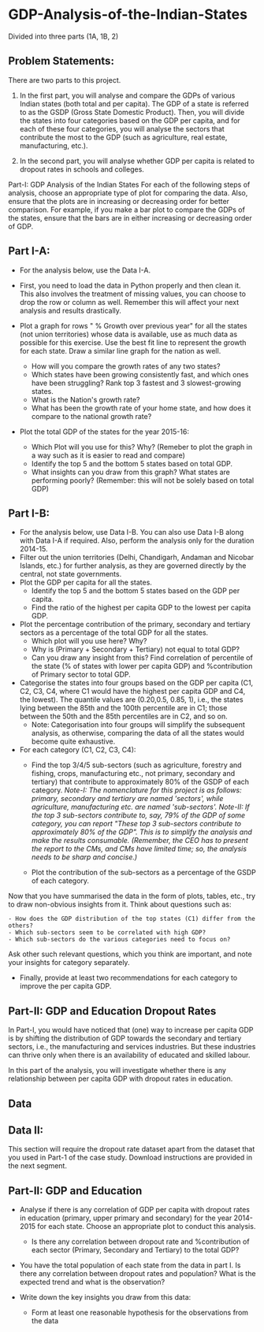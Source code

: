# GDP-Analysis-of-the-Indian-States
Divided into three parts (1A, 1B, 2)

## Problem Statements:
There are two parts to this project. 
1. In the first part, you will analyse and compare the GDPs of various Indian states (both total and per capita). The GDP of a state is referred to as the GSDP (Gross State Domestic Product). Then, you will divide the states into four categories based on the GDP per capita, and for each of these four categories, you will analyse the sectors that contribute the most to the GDP (such as agriculture, real estate, manufacturing, etc.).

2. In the second part, you will analyse whether GDP per capita is related to dropout rates in schools and colleges.

Part-I: GDP Analysis of the Indian States
For each of the following steps of analysis, choose an appropriate type of plot for comparing the data. Also, ensure that the plots are in increasing or decreasing order for better comparison. For example, if you make a bar plot to compare the GDPs of the states, ensure that the bars are in either increasing or decreasing order of GDP.

 

## Part I-A:

- For the analysis below, use the Data I-A.

- First, you need to load the data in Python properly and then clean it. This also involves the treatment of missing values, you can choose to drop the row or column as well.
Remember this will affect your next analysis and results drastically.

- Plot a graph for rows " % Growth over previous year" for all the states (not union territories) whose data is available, use as much data as possible for this exercise. 
Use the best fit line to represent the growth for each state. Draw a similar line graph for the nation as well.
  - How will you compare the growth rates of any two states?
  - Which states have been growing consistently fast, and which ones have been struggling? Rank top 3 fastest and 3 slowest-growing states.
  - What is the Nation's growth rate?
  - What has been the growth rate of your home state, and how does it compare to the national growth rate?

- Plot the total GDP of the states for the year 2015-16:
  - Which Plot will you use for this? Why? (Remeber to plot the graph in a way such as it is easier to read and compare)
  - Identify the top 5 and the bottom 5 states based on total GDP.
  - What insights can you draw from this graph? What states are performing poorly? (Remember: this will not be solely based on total GDP)

 
## Part I-B:

- For the analysis below, use Data I-B. You can also use Data I-B along with Data I-A if required. Also, perform the analysis only for the duration 2014-15. 
- Filter out the union territories (Delhi, Chandigarh, Andaman and Nicobar Islands, etc.) for further analysis, as they are governed directly by the central, not state governments.
- Plot the GDP per capita for all the states.
  - Identify the top 5 and the bottom 5 states based on the GDP per capita.
  - Find the ratio of the highest per capita GDP to the lowest per capita GDP.
- Plot the percentage contribution of the primary, secondary and tertiary sectors as a percentage of the total GDP for all the states.
  - Which plot will you use here? Why?
  - Why is (Primary + Secondary + Tertiary) not equal to total GDP?
  - Can you draw any insight from this? Find correlation of percentile of the state (% of states with lower per capita GDP) and %contribution of Primary sector to total GDP.
- Categorise the states into four groups based on the GDP per capita (C1, C2, C3, C4, where C1 would have the highest per capita GDP and C4, the lowest). The quantile values are (0.20,0.5, 0.85, 1), i.e., the states lying between the 85th and the 100th percentile are in C1; those between the 50th and the 85th percentiles are in C2, and so on.
  - Note: Categorisation into four groups will simplify the subsequent analysis, as otherwise, comparing the data of all the states would become quite exhaustive.
- For each category (C1, C2, C3, C4):
  - Find the top 3/4/5 sub-sectors (such as agriculture, forestry and fishing, crops, manufacturing etc., not primary, secondary and tertiary) that contribute to approximately 80% of the GSDP of each category.
    *Note-I: The nomenclature for this project is as follows: primary, secondary and tertiary are named 'sectors', while agriculture, manufacturing etc. are named 'sub-sectors'.*
    *Note-II: If the top 3 sub-sectors contribute to, say, 79% of the GDP of some category, you can report "These top 3 sub-sectors contribute to approximately 80% of the GDP". This is to simplify the analysis and make the results consumable. (Remember, the CEO has to present the report to the CMs, and CMs have limited time; so, the analysis needs to be sharp and concise.)*

  - Plot the contribution of the sub-sectors as a percentage of the GSDP of each category.  


Now that you have summarised the data in the form of plots, tables, etc., try to draw non-obvious insights from it. Think about questions such as:

    - How does the GDP distribution of the top states (C1) differ from the others?
    - Which sub-sectors seem to be correlated with high GDP?
    - Which sub-sectors do the various categories need to focus on? 
 
Ask other such relevant questions, which you think are important, and note your insights for category separately.
- Finally, provide at least two recommendations for each category to improve the per capita GDP.
 

## Part-II: GDP and Education Dropout Rates
In Part-I, you would have noticed that (one) way to increase per capita GDP is by shifting the distribution of GDP towards the secondary and tertiary sectors, i.e., the manufacturing and services industries. But these industries can thrive only when there is an availability of educated and skilled labour.

In this part of the analysis, you will investigate whether there is any relationship between per capita GDP with dropout rates in education.

## Data
## Data II: 
This section will require the dropout rate dataset apart from the dataset that you used in Part-1 of the case study. Download instructions are provided in the next segment.

## Part-II: GDP and Education

- Analyse if there is any correlation of GDP per capita with dropout rates in education (primary, upper primary and secondary) for the year 2014-2015 for each state. Choose an appropriate plot to conduct this analysis.
    - Is there any correlation between dropout rate and %contribution of each sector (Primary, Secondary and Tertiary) to the total GDP?

- You have the total population of each state from the data in part I. Is there any correlation between dropout rates and population? What is the expected trend and what is the observation?

- Write down the key insights you draw from this data:
    - Form at least one reasonable hypothesis for the observations from the data

 
